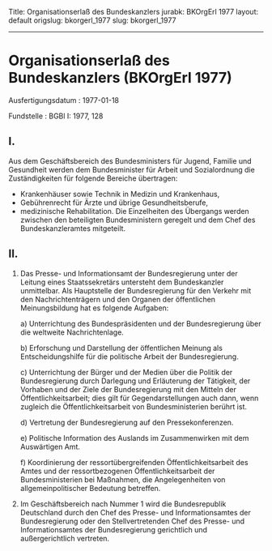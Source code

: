 Title: Organisationserlaß des Bundeskanzlers
jurabk: BKOrgErl 1977
layout: default
origslug: bkorgerl_1977
slug: bkorgerl_1977

---

# Organisationserlaß des Bundeskanzlers (BKOrgErl 1977)

Ausfertigungsdatum
:   1977-01-18

Fundstelle
:   BGBl I: 1977, 128



## I.

Aus dem Geschäftsbereich des Bundesministers für Jugend, Familie und
Gesundheit werden dem Bundesminister für Arbeit und Sozialordnung die
Zuständigkeiten für folgende Bereiche übertragen:
- Krankenhäuser sowie Technik in Medizin und Krankenhaus,
- Gebührenrecht für Ärzte und übrige Gesundheitsberufe,
- medizinische Rehabilitation.
Die Einzelheiten des Übergangs werden zwischen den beteiligten
Bundesministern geregelt und dem Chef des Bundeskanzleramtes
mitgeteilt.


## II.


1.  Das Presse- und Informationsamt der Bundesregierung unter der Leitung
    eines Staatssekretärs untersteht dem Bundeskanzler unmittelbar. Als
    Hauptstelle der Bundesregierung für den Verkehr mit den
    Nachrichtenträgern und den Organen der öffentlichen Meinungsbildung
    hat es folgende Aufgaben:

    a)  Unterrichtung des Bundespräsidenten und der Bundesregierung über die
        weltweite Nachrichtenlage.


    b)  Erforschung und Darstellung der öffentlichen Meinung als
        Entscheidungshilfe für die politische Arbeit der Bundesregierung.


    c)  Unterrichtung der Bürger und der Medien über die Politik der
        Bundesregierung durch Darlegung und Erläuterung der Tätigkeit, der
        Vorhaben und der Ziele der Bundesregierung mit den Mitteln der
        Öffentlichkeitsarbeit; dies gilt für Gegendarstellungen auch dann,
        wenn zugleich die Öffentlichkeitsarbeit von Bundesministerien berührt
        ist.


    d)  Vertretung der Bundesregierung auf den Pressekonferenzen.


    e)  Politische Information des Auslands im Zusammenwirken mit dem
        Auswärtigen Amt.


    f)  Koordinierung der ressortübergreifenden Öffentlichkeitsarbeit des
        Amtes und der ressortbezogenen Öffentlichkeitsarbeit der
        Bundesministerien bei Maßnahmen, die Angelegenheiten von
        allgemeinpolitischer Bedeutung betreffen.





2.  Im Geschäftsbereich nach Nummer 1 wird die Bundesrepublik Deutschland
    durch den Chef des Presse- und Informationsamtes der Bundesregierung
    oder den Stellvertretenden Chef des Presse- und Informationsamtes der
    Bundesregierung gerichtlich und außergerichtlich vertreten.




